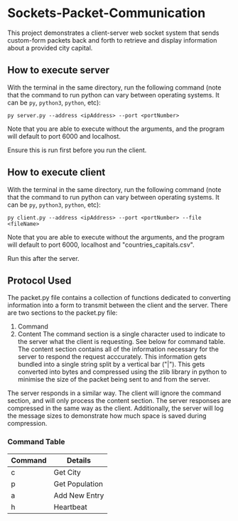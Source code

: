# Sockets-Packet-Communication
This project demonstrates a client-server web socket system that sends custom-form packets back and forth to retrieve and display information about a provided city capital.

## How to execute server
With the terminal in the same directory, run the following command (note that the command to run python can vary between operating systems. It can be `py`, `python3`, `python`, etc):
```
py server.py --address <ipAddress> --port <portNumber>
```
Note that you are able to execute without the arguments, and the program will default to port 6000 and localhost. 

Ensure this is run first before you run the client.

## How to execute client
With the terminal in the same directory, run the following command (note that the command to run python can vary between operating systems. It can be `py`, `python3`, `python`, etc):
```
py client.py --address <ipAddress> --port <portNumber> --file <fileName>
```
Note that you are able to execute without the arguments, and the program will default to port 6000, localhost and "countries_capitals.csv". 

Run this after the server.

## Protocol Used
The packet.py file contains a collection of functions dedicated to converting information into a form to transmit between the client and the server. There are two sections to the packet.py file: 
1. Command
2. Content
The command section is a single character used to indicate to the server what the client is requesting. See below for command table. The content section contains all of the information necessary for the server to respond the request acccurately. This information gets bundled into a single string split by a vertical bar ("|"). This gets converted into bytes and compressed using the zlib library in python to minimise the size of the packet being sent to and from the server.

The server responds in a similar way. The client will ignore the command section, and will only process the content section. The server responses are compressed in the same way as the client. Additionally, the server will log the message sizes to demonstrate how much space is saved during compression.

### Command Table
| Command | Details        |
|---------|----------------|
| c       | Get City       |
| p       | Get Population |
| a       | Add New Entry  |
| h       | Heartbeat      |

